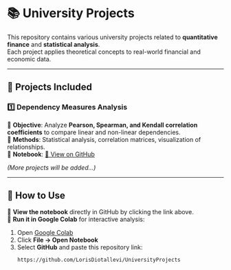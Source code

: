 # 📚 University Projects  

This repository contains various university projects related to **quantitative finance** and **statistical analysis**.  
Each project applies theoretical concepts to real-world financial and economic data.  

---

## 📝 Projects Included

### 1️⃣ Dependency Measures Analysis
📌 **Objective**: Analyze **Pearson, Spearman, and Kendall correlation coefficients** to compare linear and non-linear dependencies.  
📌 **Methods**: Statistical analysis, correlation matrices, visualization of relationships.  
📌 **Notebook**: [🔗 View on GitHub](https://github.com/LorisDiotallevi/UniversityProjects/blob/main/Team1_Dependency.ipynb)  

*(More projects will be added...)*

---

## 🚀 How to Use
📌 **View the notebook** directly in GitHub by clicking the link above.  
📌 **Run it in Google Colab** for interactive analysis:  
   1. Open [Google Colab](https://colab.research.google.com/)  
   2. Click **File → Open Notebook**  
   3. Select **GitHub** and paste this repository link:  
      ```
      https://github.com/LorisDiotallevi/UniversityProjects
      ```




